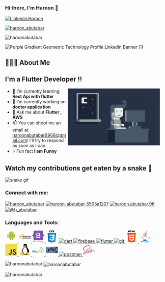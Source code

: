 ### Hi there, I'm Haroon 👋

[![Linkedin:Haroon](https://img.shields.io/badge/-Haroon-blue?style=flat-square&logo=Linkedin&logoColor=white&link=https://www.linkedin.com/in/amira-zahran-87b556175/)](https://www.linkedin.com/in/haroon-abutabar-5505a1207/)
<p align="left"> <a href="https://twitter.com/haroon_abutabar" target="blank"><img src="https://img.shields.io/twitter/follow/haroon_abutabar?logo=twitter&style=for-the-badge" alt="haroon_abutabar" /></a> </p>
<p align="left"> <img src="https://komarev.com/ghpvc/?username=haroonabutabar&label=Profile%20views&color=0e75b6&style=flat" alt="haroonabutabar" /> </p>

![Purple Gradient Geometric Technology Profile LinkedIn Banner  (1)](https://user-images.githubusercontent.com/88105077/157883808-762a27a1-c1c5-447c-80a1-fb892f511393.png)

## 👨🏻‍💻 About Me

## I'm a Flutter Developer !!

<img alt="Night Coding" src="https://raw.githubusercontent.com/AVS1508/AVS1508/master/assets/Night-Coding.gif" align="right"/>

- 🌱 I’m currently learning **Rest Api with flutter**
- 👯   I’m currently working on **doctor application**
- 💬 Ask me about **Flutter , AWS**
- 📫 You can shoot me an email at haroonabutabar9966@gmail.com! I'll try to respond as soon as I can
- ⚡ Fun fact **I am Funny**

## Watch my contributions get eaten by a snake 🐍
![snake gif](https://github.com/tanyarajhans/Actions/blob/output/github-contribution-grid-snake.svg)

<h3 align="left">Connect with me:</h3>
<p align="left">
<a href="https://twitter.com/haroon_abutabar" target="blank"><img align="center" src="https://raw.githubusercontent.com/rahuldkjain/github-profile-readme-generator/master/src/images/icons/Social/twitter.svg" alt="haroon_abutabar" height="30" width="40" /></a>
<a href="https://linkedin.com/in/haroon-abutabar-5505a1207" target="blank"><img align="center" src="https://raw.githubusercontent.com/rahuldkjain/github-profile-readme-generator/master/src/images/icons/Social/linked-in-alt.svg" alt="haroon-abutabar-5505a1207" height="30" width="40" /></a>
<a href="https://fb.com/haroon.abutabar.96" target="blank"><img align="center" src="https://raw.githubusercontent.com/rahuldkjain/github-profile-readme-generator/master/src/images/icons/Social/facebook.svg" alt="haroon.abutabar.96" height="30" width="40" /></a>
<a href="https://instagram.com/h_abutabar" target="blank"><img align="center" src="https://raw.githubusercontent.com/rahuldkjain/github-profile-readme-generator/master/src/images/icons/Social/instagram.svg" alt="@h_abutabar" height="30" width="40" /></a>
</p>

<h3 align="left">Languages and Tools:</h3>
<p align="left"> <a href="https://developer.android.com" target="_blank" rel="noreferrer"> <img src="https://raw.githubusercontent.com/devicons/devicon/master/icons/android/android-original-wordmark.svg" alt="android" width="40" height="40"/> </a> <a href="https://aws.amazon.com" target="_blank" rel="noreferrer"> <img src="https://raw.githubusercontent.com/devicons/devicon/master/icons/amazonwebservices/amazonwebservices-original-wordmark.svg" alt="aws" width="40" height="40"/> </a> <a href="https://getbootstrap.com" target="_blank" rel="noreferrer"> <img src="https://raw.githubusercontent.com/devicons/devicon/master/icons/bootstrap/bootstrap-plain-wordmark.svg" alt="bootstrap" width="40" height="40"/> </a> <a href="https://www.w3schools.com/css/" target="_blank" rel="noreferrer"> <img src="https://raw.githubusercontent.com/devicons/devicon/master/icons/css3/css3-original-wordmark.svg" alt="css3" width="40" height="40"/> </a> <a href="https://dart.dev" target="_blank" rel="noreferrer"> <img src="https://www.vectorlogo.zone/logos/dartlang/dartlang-icon.svg" alt="dart" width="40" height="40"/> </a> <a href="https://firebase.google.com/" target="_blank" rel="noreferrer"> <img src="https://www.vectorlogo.zone/logos/firebase/firebase-icon.svg" alt="firebase" width="40" height="40"/> </a> <a href="https://flutter.dev" target="_blank" rel="noreferrer"> <img src="https://www.vectorlogo.zone/logos/flutterio/flutterio-icon.svg" alt="flutter" width="40" height="40"/> </a> <a href="https://git-scm.com/" target="_blank" rel="noreferrer"> <img src="https://www.vectorlogo.zone/logos/git-scm/git-scm-icon.svg" alt="git" width="40" height="40"/> </a> <a href="https://www.w3.org/html/" target="_blank" rel="noreferrer"> <img src="https://raw.githubusercontent.com/devicons/devicon/master/icons/html5/html5-original-wordmark.svg" alt="html5" width="40" height="40"/> </a> <a href="https://www.java.com" target="_blank" rel="noreferrer"> <img src="https://raw.githubusercontent.com/devicons/devicon/master/icons/java/java-original.svg" alt="java" width="40" height="40"/> </a> <a href="https://developer.mozilla.org/en-US/docs/Web/JavaScript" target="_blank" rel="noreferrer"> <img src="https://raw.githubusercontent.com/devicons/devicon/master/icons/javascript/javascript-original.svg" alt="javascript" width="40" height="40"/> </a> <a href="https://www.linux.org/" target="_blank" rel="noreferrer"> <img src="https://raw.githubusercontent.com/devicons/devicon/master/icons/linux/linux-original.svg" alt="linux" width="40" height="40"/> </a> <a href="https://www.mysql.com/" target="_blank" rel="noreferrer"> <img src="https://raw.githubusercontent.com/devicons/devicon/master/icons/mysql/mysql-original-wordmark.svg" alt="mysql" width="40" height="40"/> </a> <a href="https://www.php.net" target="_blank" rel="noreferrer"> <img src="https://raw.githubusercontent.com/devicons/devicon/master/icons/php/php-original.svg" alt="php" width="40" height="40"/> </a> <a href="https://postman.com" target="_blank" rel="noreferrer"> <img src="https://www.vectorlogo.zone/logos/getpostman/getpostman-icon.svg" alt="postman" width="40" height="40"/> </a> <a href="https://sass-lang.com" target="_blank" rel="noreferrer"> <img src="https://raw.githubusercontent.com/devicons/devicon/master/icons/sass/sass-original.svg" alt="sass" width="40" height="40"/> </a> </p>

<p><img align="left" src="https://github-readme-stats.vercel.app/api/top-langs?username=haroonabutabar&show_icons=true&locale=en&layout=compact" alt="haroonabutabar" /></p>

<p>&nbsp;<img align="center" src="https://github-readme-stats.vercel.app/api?username=haroonabutabar&show_icons=true&locale=en" alt="haroonabutabar" /></p>

<p><img align="center" src="https://github-readme-streak-stats.herokuapp.com/?user=haroonabutabar&" alt="haroonabutabar" /></p>
